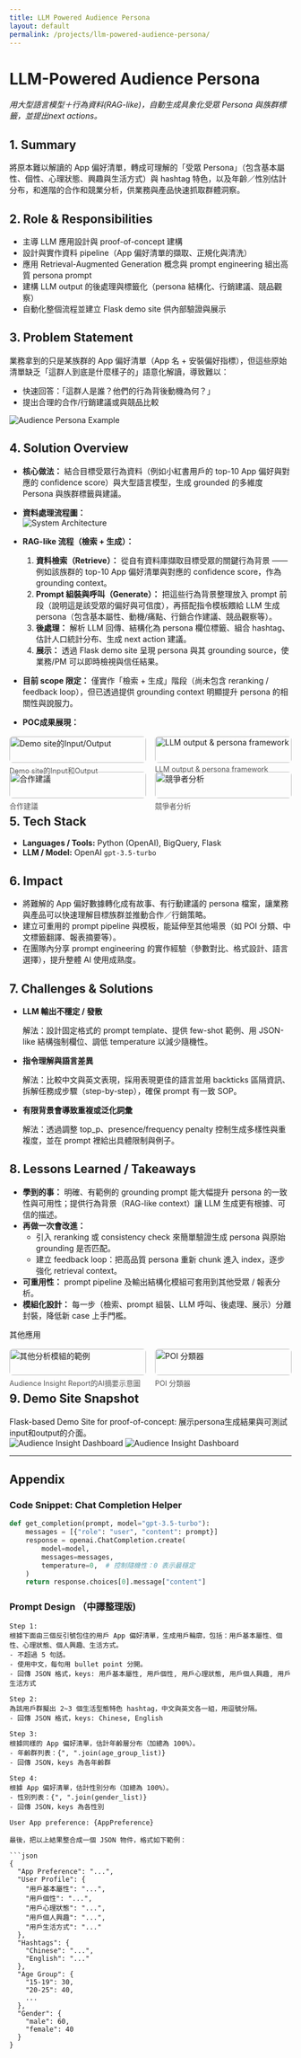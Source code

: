 ```yaml
---
title: LLM Powered Audience Persona
layout: default
permalink: /projects/llm-powered-audience-persona/
---
```


# LLM-Powered Audience Persona
*用大型語言模型＋行為資料(RAG-like)，自動生成具象化受眾 Persona 與族群標籤，並提出next actions。*

## 1. Summary  
將原本難以解讀的 App 偏好清單，轉成可理解的「受眾 Persona」（包含基本屬性、個性、心理狀態、興趣與生活方式）與 hashtag 特色，以及年齡／性別估計分布，和進階的合作和競業分析，供業務與產品快速抓取群體洞察。

## 2. Role & Responsibilities  
- 主導 LLM 應用設計與 proof-of-concept 建構
- 設計與實作資料 pipeline（App 偏好清單的擷取、正規化與清洗）
- 應用 Retrieval-Augmented Generation 概念與 prompt engineering 組出高質 persona prompt
- 建構 LLM output 的後處理與標籤化（persona 結構化、行銷建議、競品觀察）
- 自動化整個流程並建立 Flask demo site 供內部驗證與展示

## 3. Problem Statement  
業務拿到的只是某族群的 App 偏好清單（App 名 + 安裝偏好指標），但這些原始清單缺乏「這群人到底是什麼樣子的」語意化解讀，導致難以：
- 快速回答：「這群人是誰？他們的行為背後動機為何？」
- 提出合理的合作/行銷建議或與競品比較

![Audience Persona Example](images/llm_persona_01.png) <!-- alt: 轉換後的受眾 persona 範例 -->

## 4. Solution Overview  
- **核心做法：** 結合目標受眾行為資料（例如小紅書用戶的 top-10 App 偏好與對應的 confidence score）與大型語言模型，生成 grounded 的多維度 Persona 與族群標籤與建議。  
- **資料處理流程圖：**  
  ![System Architecture](images/llm_persona_04.png) <!-- alt: 技術架構圖，顯示資料流與 LLM 呼叫流程 -->

- **RAG-like 流程（檢索 + 生成）：**
  1. **資料檢索（Retrieve）：** 從自有資料庫擷取目標受眾的關鍵行為背景 —— 例如該族群的 top-10 App 偏好清單與對應的 confidence score，作為 grounding context。
  2. **Prompt 組裝與呼叫（Generate）：** 把這些行為背景整理放入 prompt 前段（說明這是該受眾的偏好與可信度），再搭配指令模板餵給 LLM 生成 persona（包含基本屬性、動機/痛點、行銷合作建議、競品觀察等）。
  3. **後處理：** 解析 LLM 回傳、結構化為 persona 欄位標籤、組合 hashtag、估計人口統計分布、生成 next action 建議。
  4. **展示：** 透過 Flask demo site 呈現 persona 與其 grounding source，使業務/PM 可以即時檢視與信任結果。
- **目前 scope 限定：** 僅實作「檢索 + 生成」階段（尚未包含 reranking / feedback loop），但已透過提供 grounding context 明顯提升 persona 的相關性與說服力。

- **POC成果展現：**  
<div style="display:grid;grid-template-columns:repeat(2,1fr);gap:1rem;margin:1rem 0;">
  <div>
    <img src="/projects/images/llm_persona_05.png" alt="Demo site的Input/Output" style="width:100%;border-radius:6px;">
    <div style="font-size:0.8rem;margin-top:4px;color:#555;">Demo site的Input和Output</div>
  </div>
  <div>
    <img src="/projects/images/llm_persona_06.png" alt="LLM output & persona framework" style="width:100%;border-radius:6px;">
    <div style="font-size:0.8rem;margin-top:4px;color:#555;">LLM output & persona framework</div>
  </div>
  <div>
    <img src="/projects/images/llm_persona_07.png" alt="合作建議" style="width:100%;border-radius:6px;">
    <div style="font-size:0.8rem;margin-top:4px;color:#555;">合作建議</div>
  </div>
  <div>
    <img src="/projects/images/llm_persona_08.png" alt="競爭者分析" style="width:100%;border-radius:6px;">
    <div style="font-size:0.8rem;margin-top:4px;color:#555;">競爭者分析</div>
  </div>
</div>

## 5. Tech Stack  
- **Languages / Tools:** Python (OpenAI), BigQuery, Flask  
- **LLM / Model:** OpenAI `gpt-3.5-turbo`  

## 6. Impact  
- 將難解的 App 偏好數據轉化成有故事、有行動建議的 persona 檔案，讓業務與產品可以快速理解目標族群並推動合作／行銷策略。
- 建立可重用的 prompt pipeline 與模板，能延伸至其他場景（如 POI 分類、中文標籤翻譯、報表摘要等）。
- 在團隊內分享 prompt engineering 的實作經驗（參數對比、格式設計、語言選擇），提升整體 AI 使用成熟度。

## 7. Challenges & Solutions  
- **LLM 輸出不穩定 / 發散**
   
    解法：設計固定格式的 prompt template、提供 few-shot 範例、用 JSON-like 結構強制欄位、調低 temperature 以減少隨機性。
    
- **指令理解與語言差異**
    
    解法：比較中文與英文表現，採用表現更佳的語言並用 backticks 區隔資訊、拆解任務成步驟（step-by-step），確保 prompt 有一致 SOP。
    
- **有限背景會導致重複或泛化詞彙**
    
    解法：透過調整 top_p、presence/frequency penalty 控制生成多樣性與重複度，並在 prompt 裡給出具體限制與例子。

## 8. Lessons Learned / Takeaways  
- **學到的事：** 明確、有範例的 grounding prompt 能大幅提升 persona 的一致性與可用性；提供行為背景（RAG-like context）讓 LLM 生成更有根據、可信的描述。
- **再做一次會改進：**
    - 引入 reranking 或 consistency check 來簡單驗證生成 persona 與原始 grounding 是否匹配。
    - 建立 feedback loop：把高品質 persona 重新 chunk 進入 index，逐步強化 retrieval context。
- **可重用性：** prompt pipeline 及輸出結構化模組可套用到其他受眾 / 報表分析。
- **模組化設計：** 每一步（檢索、prompt 組裝、LLM 呼叫、後處理、展示）分離封裝，降低新 case 上手門檻。


其他應用

<div style="display:grid;grid-template-columns:repeat(2,1fr);gap:1rem;margin:1rem 0;">
  <div>
    <img src="/projects/images/llm_persona_12.png" alt="其他分析模組的範例" style="width:100%;border-radius:6px;">
    <div style="font-size:0.8rem;margin-top:4px;color:#555;">Audience Insight Report的AI摘要示意圖</div>
  </div>
  <div>
    <img src="/projects/images/llm_persona_11.png" alt="POI 分類器" style="width:100%;border-radius:6px;">
    <div style="font-size:0.8rem;margin-top:4px;color:#555;">POI 分類器</div>
  </div>
</div>


## 9. Demo Site Snapshot
Flask-based Demo Site for proof-of-concept: 展示persona生成結果與可測試input和output的介面。  
![Audience Insight Dashboard](images/llm_persona_13.png) <!-- alt: Flask demo dashboard -->
![Audience Insight Dashboard](images/llm_persona_14.png) <!-- alt: Flask demo dashboard -->

---

## Appendix

### Code Snippet: Chat Completion Helper
```python
def get_completion(prompt, model="gpt-3.5-turbo"):
    messages = [{"role": "user", "content": prompt}]
    response = openai.ChatCompletion.create(
        model=model,
        messages=messages,
        temperature=0,  # 控制隨機性：0 表示最穩定
    )
    return response.choices[0].message["content"]
```

### Prompt Design （中譯整理版)
```text
Step 1:
根據下面由三個反引號包住的用戶 App 偏好清單，生成用戶輪廓，包括：用戶基本屬性、個性、心理狀態、個人興趣、生活方式。
- 不超過 5 句話。
- 使用中文，每句用 bullet point 分開。
- 回傳 JSON 格式，keys: 用戶基本屬性, 用戶個性, 用戶心理狀態, 用戶個人興趣, 用戶生活方式

Step 2:
為該用戶群擬出 2~3 個生活型態特色 hashtag，中文與英文各一組，用逗號分隔。
- 回傳 JSON 格式，keys: Chinese, English

Step 3:
根據同樣的 App 偏好清單，估計年齡層分布（加總為 100%）。
- 年齡群列表：{", ".join(age_group_list)}
- 回傳 JSON，keys 為各年齡群

Step 4:
根據 App 偏好清單，估計性別分布（加總為 100%）。
- 性別列表：{", ".join(gender_list)}
- 回傳 JSON，keys 為各性別

User App preference: {AppPreference}

最後，把以上結果整合成一個 JSON 物件，格式如下範例：

```json
{
  "App Preference": "...",
  "User Profile": {
    "用戶基本屬性": "...",
    "用戶個性": "...",
    "用戶心理狀態": "...",
    "用戶個人興趣": "...",
    "用戶生活方式": "..."
  },
  "Hashtags": {
    "Chinese": "...",
    "English": "..."
  },
  "Age Group": {
    "15-19": 30,
    "20-25": 40,
    ...
  },
  "Gender": {
    "male": 60,
    "female": 40
  }
}
```

